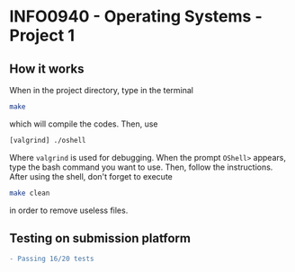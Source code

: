 # INFO0940 - Operating Systems - Project 1

## How it works
When in the project directory, type in the terminal
```bash
make
```
which will compile the codes. Then, use
```bash
[valgrind] ./oshell
```
Where `valgrind` is used for debugging.
When the prompt `OShell>` appears, type the bash command you want to use. Then, follow the instructions.
After using the shell, don't forget to execute
```bash
make clean
```
in order to remove useless files.

## Testing on submission platform
```diff
- Passing 16/20 tests
```
